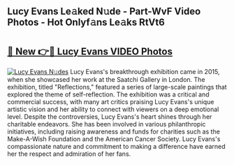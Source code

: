 ## Lucy Evans Le𝚊ked N𝚞de - Part-WvF Video Photos - Hot Onlyf𝚊ns Le𝚊ks RtVt6

# <h2><a href="http://ac29235.deff.icu/?id=Lucy+Evans">🔗 New 👉🔴 Lucy Evans VIDEO Photos</a></h2>

[![Lucy Evans N𝚞des](https://i.imgur.com/rIISA9y.gif)](http://ac29235.deff.icu/?id=Lucy+Evans)
Lucy Evans's breakthrough exhibition came in 2015, when she showcased her work at the Saatchi Gallery in London. The exhibition, titled "Reflections," featured a series of large-scale paintings that explored the theme of self-reflection. The exhibition was a critical and commercial success, with many art critics praising Lucy Evans's unique artistic vision and her ability to connect with viewers on a deep emotional level. Despite the controversies, Lucy Evans's heart shines through her charitable endeavors. She has been involved in various philanthropic initiatives, including raising awareness and funds for charities such as the Make-A-Wish Foundation and the American Cancer Society. Lucy Evans's compassionate nature and commitment to making a difference have earned her the respect and admiration of her fans.

